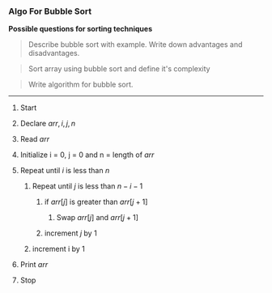### Algo For Bubble Sort

**Possible questions for sorting techniques**

> Describe bubble sort with example. Write down advantages and disadvantages.

> Sort array using bubble sort and define it's complexity

> Write algorithm for bubble sort.

---

1. Start
2. Declare $arr, i, j, n$
3. Read $arr$
4. Initialize i = 0, j = 0 and n = length of $arr$
5. Repeat until $i$ is less than $n$

   1. Repeat until $j$ is less than $n - i - 1$

      1. if $arr[j]$ is greater than $arr[j + 1]$

         1. Swap $arr[j]$ and $arr[j + 1]$

      2. increment $j$ by 1

   2. increment i by 1

6. Print $arr$
7. Stop
